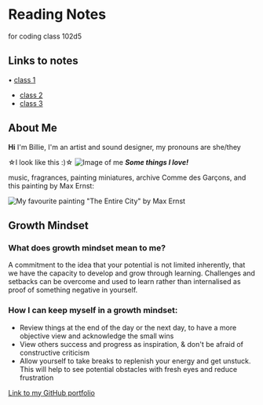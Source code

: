 # Reading Notes
for coding class 102d5

## Links to notes
• [class 1](https://github.com/Pfersiche/reading-notes/blob/main/102/1.md)
* [class 2](https://github.com/Pfersiche/reading-notes/blob/main/102/2.md)
* [class 3](https://github.com/Pfersiche/reading-notes/blob/main/102/3.md)


## About Me
**Hi** I'm Billie, I'm an artist and sound designer, my pronouns are she/they

☆I look like this :)☆
![Image of me](https://pbs.twimg.com/media/Fvnt_1yXsAcmrHt?format=jpg&name=4096x4096)
**_Some things I love!_**

music, fragrances, painting miniatures, archive Comme des Garçons, and this painting by Max Ernst:

![My favourite painting "The Entire City" by Max Ernst](https://media.tate.org.uk/art/images/work/N/N05/N05289_10.jpg)

## Growth Mindset
### What does growth mindset mean to me?
A commitment to the idea that your potential is not limited inherently, that we have the capacity to develop and grow through learning. Challenges and setbacks can be overcome and used to learn rather than internalised as proof of something negative in yourself.
### How I can keep myself in a growth mindset:
* Review things at the end of the day or the next day, to have a more objective view and acknowledge the small wins
* View others success and progress as inspiration, & don't be afraid of constructive criticism
* Allow yourself to take breaks to replenish your energy and get unstuck. This will help to see potential obstacles with fresh eyes and reduce frustration


[Link to my GitHub portfolio](https://github.com/Pfersiche?tab=repositories)
